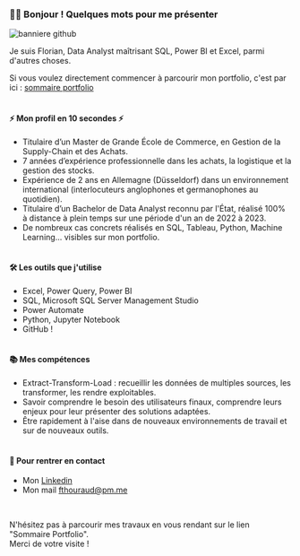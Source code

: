 ### 🙋‍♂️ Bonjour ! Quelques mots pour me présenter


![banniere github](https://github.com/FlorianThd/FlorianThd/assets/29311506/68d4b061-e521-43a4-b21e-9e6132e4fd33)



Je suis Florian, Data Analyst maîtrisant SQL, Power BI et Excel, parmi d'autres choses.

Si vous voulez directement commencer à parcourir mon portfolio, c'est par ici : [sommaire portfolio](https://github.com/FlorianThd/Sommaire_Portfolio)
<br /><br />
#### ⚡ Mon profil en 10 secondes ⚡

- Titulaire d’un Master de Grande École de Commerce, en Gestion de la Supply-Chain et des Achats.<br />
- 7 années d’expérience professionnelle dans les achats, la logistique et la gestion des stocks.<br />
- Expérience de 2 ans en Allemagne (Düsseldorf) dans un environnement international (interlocuteurs anglophones et germanophones au quotidien).<br />
- Titulaire d’un Bachelor de Data Analyst reconnu par l'État, réalisé 100% à distance à plein temps sur une période d'un an de 2022 à 2023.<br />
- De nombreux cas concrets réalisés en SQL, Tableau, Python, Machine Learning... visibles sur mon portfolio.
<br /><br />
#### 🛠️ Les outils que j'utilise

- Excel, Power Query, Power BI
- SQL, Microsoft SQL Server Management Studio
- Power Automate
- Python, Jupyter Notebook
- GitHub !
<br /><br />
#### 📚 Mes compétences

- Extract-Transform-Load : recueillir les données de multiples sources, les transformer, les rendre exploitables.
- Savoir comprendre le besoin des utilisateurs finaux, comprendre leurs enjeux pour leur présenter des solutions adaptées.
- Être rapidement à l'aise dans de nouveaux environnements de travail et sur de nouveaux outils.
<br /><br />
#### 🤝 Pour rentrer en contact

- Mon [Linkedin](https://www.linkedin.com/in/florian-thouraud)
- Mon mail fthouraud@pm.me
<br />

N'hésitez pas à parcourir mes travaux en vous rendant sur le lien "Sommaire Portfolio".
<br />
Merci de votre visite !
